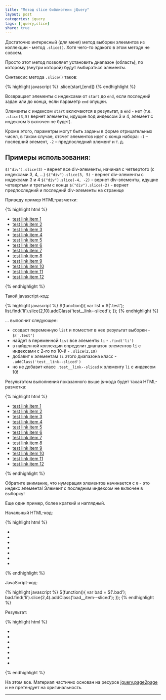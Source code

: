 ```yaml
---
title: "Метод slice библиотеки jQuery"
layout: post
categories: jquery
tags: [jquery,slice]
share: true
---
```


Достаточно интересный (для меня) метод выборки элеемнтов из коллекции - метод `.slice()`. Хотя чего-то эдакого в этом методе не совсем.

Просто этот метод позволяет установить диапазон (область), по которому (внутри которой) будут выбираться элементы.

Синтаксис метода `.slice()` таков:

{% highlight javascript %}
.slice(start,[end])
{% endhighlight %}

Возвращает элементы с индексами от `start` до `end`, если последний задан или до конца, если параметр `end` опущен.

Элементы с индексом `start` включаются в результат, а `end` - нет (т.е. `.slice(3,5)` вернет элементы, идущие под индексом 3 и 4, элемент с индексом 5 включен не будет).

Кроме этого, параметры могут быть заданы в форме отрицательных чисел, в таком случае, отсчет элементов идет с конца набора: `-1` – последний элемент, `-2` – предпоследний элемент и т. д.

## Примеры использования:

`$("div").slice(3)` - вернет все div-элементы, начиная с четвертого (с индексами 3, 4, ...)
`$("div").slice(3, 5)` - вернет div-элементы с индексами 3 и 4
`$("div").slice(-4, -2)` - вернет div-элементы, идущие четвертым и третьим с конца
`$("div").slice(-2)` - вернет предпоследний и последний div-элементы на странице

Приведу пример HTML-разметки:

{% highlight html %}
<ul class="test">
  <li class="test__item"><a href="#" class="test__link">test link item 1</a></li>
  <li class="test__item"><a href="#" class="test__link">test link item 2</a></li>
  <li class="test__item"><a href="#" class="test__link">test link item 3</a></li>
  <li class="test__item"><a href="#" class="test__link">test link item 4</a></li>
  <li class="test__item"><a href="#" class="test__link">test link item 5</a></li>
  <li class="test__item"><a href="#" class="test__link">test link item 6</a></li>
  <li class="test__item"><a href="#" class="test__link">test link item 7</a></li>
  <li class="test__item"><a href="#" class="test__link">test link item 8</a></li>
  <li class="test__item"><a href="#" class="test__link">test link item 9</a></li>
  <li class="test__item"><a href="#" class="test__link">test link item 10</a></li>
  <li class="test__item"><a href="#" class="test__link">test link item 11</a></li>
  <li class="test__item"><a href="#" class="test__link">test link item 12</a></li>
</ul>
{% endhighlight %}

Такой javascript-код:

{% highlight javascript %}
$(function(){
  var list = $('.test');
  list.find('li').slice(2,10).addClass('test__link--sliced');
});
{% endhighlight %}

... выполнит следующее:

* создаст переменную `list` и поместит в нее результат выборки - `$('.test')`
* найдет в переменной `list` все элементы `li` - `.find('li')`
* в найденной коллекции определит диапазон элементов `li` с индексами с 2-го по 10-й - `.slice(2,10)`
* добавит к элементам `li` этого диапазона класс - `.addClass('test__link--sliced')`
* но не добавит класс `.test__link--sliced` к элементу `li` с индексом 10!

Результатом выполнения показанного выше js-кода будет такая HTML-разметка:

{% highlight html %}
<ul class="test">
  <li class="test__item"><a href="#" class="test__link">test link item 1</a></li>
  <li class="test__item"><a href="#" class="test__link">test link item 2</a></li>
  <li class="test__item test__link--sliced"><a href="#" class="test__link">test link item 3</a></li>
  <li class="test__item test__link--sliced"><a href="#" class="test__link">test link item 4</a></li>
  <li class="test__item test__link--sliced"><a href="#" class="test__link">test link item 5</a></li>
  <li class="test__item test__link--sliced"><a href="#" class="test__link">test link item 6</a></li>
  <li class="test__item test__link--sliced"><a href="#" class="test__link">test link item 7</a></li>
  <li class="test__item test__link--sliced"><a href="#" class="test__link">test link item 8</a></li>
  <li class="test__item test__link--sliced"><a href="#" class="test__link">test link item 9</a></li>
  <li class="test__item test__link--sliced"><a href="#" class="test__link">test link item 10</a></li>
  <li class="test__item"><a href="#" class="test__link">test link item 11</a></li>
  <li class="test__item"><a href="#" class="test__link">test link item 12</a></li>
</ul>
{% endhighlight %}

Обратите внимание, что нумерация элементов начинается с `0` - это индекс элемента! Элемент с последним индексом не включен в выборку!

Еще один пример, более краткий и наглядный.

Начальный HTML-код:

{% highlight html %}
<ul class="bad">
  <li class="bad__item"></li>
  <li class="bad__item"></li>
  <li class="bad__item"></li>
  <li class="bad__item"></li>
  <li class="bad__item"></li>
  <li class="bad__item"></li>
  <li class="bad__item"></li>
</ul>
{% endhighlight %}

JavaScript-код:

{% highlight javascript %}
$(function(){
  var bad = $('.bad');
  bad.find('li').slice(2,4).addClass('bad__item--sliced');
});
{% endhighlight %}

Результат:

{% highlight html %}
<ul class="bad">
  <li class="bad__item"></li>
  <li class="bad__item"></li>
  <li class="bad__item bad__item--sliced"></li>
  <li class="bad__item bad__item--sliced"></li>
  <li class="bad__item"></li>
  <li class="bad__item"></li>
  <li class="bad__item"></li>
</ul>
{% endhighlight %}

На этом все. Материал частично основан на ресурсе [jquery.page2page][1] и не претендует на оригинальность.

***
[1]: http://jquery.page2page.ru/ "jQuery Page2Page"

